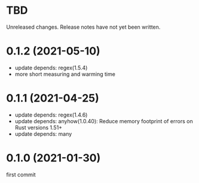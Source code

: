 TBD
===
Unreleased changes. Release notes have not yet been written.

0.1.2 (2021-05-10)
=====

* update depends: regex(1.5.4)
* more short measuring and warming time

0.1.1 (2021-04-25)
=====

* update depends: regex(1.4.6)
* update depends: anyhow(1.0.40): Reduce memory footprint of errors on Rust versions 1.51+
* update depends: many

0.1.0 (2021-01-30)
=====

first commit
